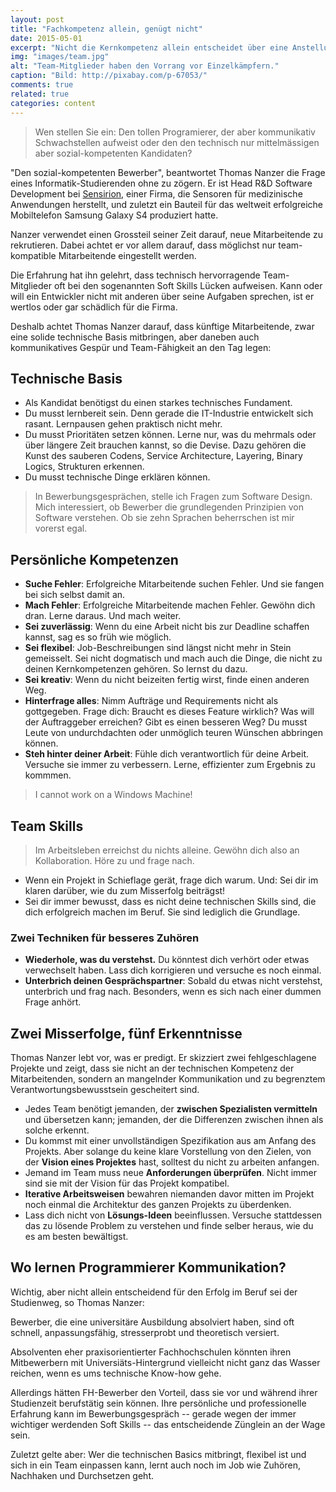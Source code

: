 ```yaml
---
layout: post
title: "Fachkompetenz allein, genügt nicht"
date: 2015-05-01
excerpt: "Nicht die Kernkompetenz allein entscheidet über eine Anstellung. Kommunikations-Skills, Team-Tüchtigkeit und Lernwille sind viel wichtiger, so Recruiter Thomas Nanzer."
img: "images/team.jpg"
alt: "Team-Mitglieder haben den Vorrang vor Einzelkämpfern."
caption: "Bild: http://pixabay.com/p-67053/"
comments: true
related: true
categories: content
---
```


> Wen stellen Sie ein: Den tollen Programierer, der aber kommunikativ Schwachstellen aufweist oder den den technisch nur mittelmässigen aber sozial-kompetenten Kandidaten?

"Den sozial-kompetenten Bewerber", beantwortet Thomas Nanzer die Frage eines Informatik-Studierenden ohne zu zögern. Er ist Head R&D Software Development bei [Sensirion](http://www.sensirion.com/en/home/), einer Firma, die Sensoren für medizinische Anwendungen herstellt, und zuletzt ein Bauteil für das weltweit erfolgreiche Mobiltelefon Samsung Galaxy S4 produziert hatte.

Nanzer verwendet einen Grossteil seiner Zeit darauf, neue Mitarbeitende zu rekrutieren. Dabei achtet er vor allem darauf, dass möglichst nur team-kompatible Mitarbeitende eingestellt werden. 

Die Erfahrung hat ihn gelehrt, dass technisch hervorragende Team-Mitglieder oft bei den sogenannten Soft Skills Lücken aufweisen. Kann oder will ein Entwickler nicht mit anderen über seine Aufgaben sprechen, ist er wertlos oder gar schädlich für die Firma. 

Deshalb achtet Thomas Nanzer darauf, dass künftige Mitarbeitende, zwar eine solide technische Basis mitbringen, aber daneben auch  kommunikatives Gespür und Team-Fähigkeit an den Tag legen:

## Technische Basis

- Als Kandidat benötigst du einen starkes technisches Fundament.
- Du musst lernbereit sein. Denn gerade die IT-Industrie entwickelt sich rasant. Lernpausen gehen praktisch nicht mehr.
- Du musst Prioritäten setzen können. Lerne nur, was du mehrmals oder über längere Zeit brauchen kannst, so die Devise. Dazu gehören die Kunst des sauberen Codens, Service Architecture, Layering, Binary Logics, Strukturen erkennen. 
- Du musst technische Dinge erklären können.

> In Bewerbungsgesprächen, stelle ich Fragen zum Software Design. Mich interessiert, ob Bewerber die grundlegenden Prinzipien von Software verstehen. Ob sie zehn Sprachen beherrschen ist mir vorerst egal.

## Persönliche Kompetenzen

- **Suche Fehler**: Erfolgreiche Mitarbeitende suchen Fehler. Und sie fangen bei sich selbst damit an.
- **Mach Fehler**: Erfolgreiche Mitarbeitende machen Fehler. Gewöhn dich dran. Lerne daraus. Und mach weiter.
- **Sei zuverlässig**: Wenn du eine Arbeit nicht bis zur Deadline schaffen kannst, sag es so früh wie möglich. 
- **Sei flexibel**: Job-Beschreibungen sind längst nicht mehr in Stein gemeisselt. Sei nicht dogmatisch und mach auch die Dinge, die nicht zu deinen Kernkompetenzen gehören. So lernst du dazu. 
- **Sei kreativ**: Wenn du nicht beizeiten fertig wirst, finde einen anderen Weg. 
- **Hinterfrage alles**: Nimm Aufträge und Requirements nicht als gottgegeben. Frage dich: Braucht es dieses Feature wirklich? Was will der Auftraggeber erreichen? Gibt es einen besseren Weg? Du musst Leute von undurchdachten oder unmöglich teuren Wünschen abbringen können.
- **Steh hinter deiner Arbeit**: Fühle dich verantwortlich für deine Arbeit. Versuche sie immer zu verbessern. Lerne, effizienter zum Ergebnis zu kommmen.

> I cannot work on a Windows Machine! 

## Team Skills

> Im Arbeitsleben erreichst du nichts alleine. Gewöhn dich also an Kollaboration. Höre zu und frage nach.

- Wenn ein Projekt in Schieflage gerät, frage dich warum. Und: Sei dir im klaren darüber, wie du zum Misserfolg beiträgst!
- Sei dir immer bewusst, dass es nicht deine technischen Skills sind, die dich erfolgreich machen im Beruf. Sie sind lediglich die Grundlage.

### Zwei Techniken für besseres Zuhören

- **Wiederhole, was du verstehst.** Du könntest dich verhört oder etwas verwechselt haben. Lass dich korrigieren und versuche es noch einmal.
- **Unterbrich deinen Gesprächspartner**: Sobald du etwas nicht verstehst, unterbrich und frag nach. Besonders, wenn es sich nach einer dummen Frage anhört.

## Zwei Misserfolge, fünf Erkenntnisse

Thomas Nanzer lebt vor, was er predigt. Er skizziert zwei fehlgeschlagene Projekte und zeigt, dass sie nicht an der technischen Kompetenz der Mitarbeitenden, sondern an mangelnder Kommunikation und zu begrenztem Verantwortungsbewusstsein gescheitert sind.

- Jedes Team benötigt jemanden, der **zwischen Spezialisten vermitteln** und übersetzen kann; jemanden, der die Differenzen zwischen ihnen als solche erkennt.
- Du kommst mit einer unvollständigen Spezifikation aus am Anfang des Projekts. Aber solange du keine klare Vorstellung von den Zielen, von der **Vision eines Projektes** hast, solltest du nicht zu arbeiten anfangen.
- Jemand im Team muss neue **Anforderungen überprüfen**. Nicht immer sind sie mit der Vision für das Projekt kompatibel.
- **Iterative Arbeitsweisen** bewahren niemanden davor mitten im Projekt noch einmal die Architektur des ganzen Projekts zu überdenken.
- Lass dich nicht von **Lösungs-Ideen** beeinflussen. Versuche stattdessen das zu lösende Problem zu verstehen und finde selber heraus, wie du es am besten bewältigst.


## Wo lernen Programmierer Kommunikation?

Wichtig, aber nicht allein entscheidend für den Erfolg im Beruf sei der Studienweg, so Thomas Nanzer:  

Bewerber, die eine universitäre Ausbildung absolviert haben, sind oft schnell, anpassungsfähig, stresserprobt und theoretisch versiert.

Absolventen eher praxisorientierter Fachhochschulen könnten ihren Mitbewerbern mit Universiäts-Hintergrund vielleicht nicht ganz das Wasser reichen, wenn es ums technische Know-how gehe.  

Allerdings hätten FH-Bewerber den Vorteil, dass sie vor und während ihrer Studienzeit berufstätig sein können. Ihre persönliche und professionelle Erfahrung kann im Bewerbungsgespräch -- gerade wegen der immer wichtiger werdenden Soft Skills -- das entscheidende Zünglein an der Wage sein.

Zuletzt gelte aber: Wer die technischen Basics mitbringt, flexibel ist und sich in ein Team einpassen kann, lernt auch noch im Job wie Zuhören, Nachhaken und Durchsetzen geht. 
